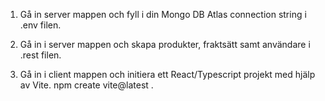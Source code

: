 1. Gå in server mappen och fyll i din Mongo DB Atlas connection string i .env filen.

2. Gå in i server mappen och skapa produkter, fraktsätt samt användare i .rest filen.

3. Gå in i client mappen och initiera ett React/Typescript projekt med hjälp av Vite.
   npm create vite@latest .

